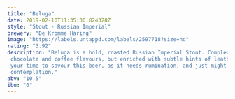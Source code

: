 ```yaml
---
title: "Beluga"
date: 2019-02-10T11:35:30.824328Z
style: "Stout - Russian Imperial"
brewery: "De Kromme Haring"
image: "https://labels.untappd.com/labels/2597718?size=hd"
rating: "3.92"
description: "Beluga is a bold, roasted Russian Imperial Stout. Complex and luxurious, we get the requisite chocolate and coffee flavours, but enriched with subtle hints of leather and dried fruits. Take your time to savour this beer, as it needs rumination, and just might provoke deeper contemplation."
abv: "10.5"
ibu: "0"
---
```

